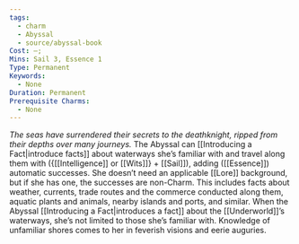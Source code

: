 ```yaml
---
tags:
  - charm
  - Abyssal
  - source/abyssal-book
Cost: —; 
Mins: Sail 3, Essence 1
Type: Permanent
Keywords:
  - None
Duration: Permanent
Prerequisite Charms:
  - None
---
```

*The seas have surrendered their secrets to the deathknight, ripped from their depths over many journeys.*
The Abyssal can [[Introducing a Fact|introduce facts]] about waterways she’s familiar with and travel along them with ({[[Intelligence]] or [[Wits]]} + [[Sail]]), adding ([[Essence]]) automatic successes. She doesn’t need an applicable [[Lore]] background, but if she has one, the successes are non-Charm. This includes facts about weather, currents, trade routes and the commerce conducted along them, aquatic plants and animals, nearby islands and ports, and similar.
When the Abyssal [[Introducing a Fact|introduces a fact]] about the [[Underworld]]’s waterways, she’s not limited to those she’s familiar with. Knowledge of unfamiliar shores comes to her in feverish visions and eerie auguries.